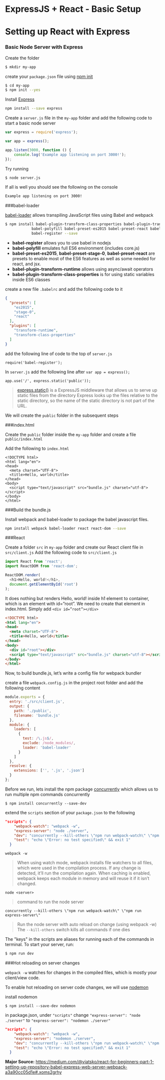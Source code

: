 # ExpressJS + React - Basic Setup

# Setting up React with Express

### Basic Node Server with Express

Create the folder

``` bash
$ mkdir my-app
```

create your `package.json` file using [npm init](https://docs.npmjs.com/cli/init)
``` bash
$ cd my-app
$ npm init --yes
```

Install [Express](https://expressjs.com/)

``` bash
npm install --save express
```

Create a `server.js` file in the `my-app` folder and add the following code to start a basic node server

``` javascript
var express = require('express');

var app = express();

app.listen(3000, function () {
    console.log('Example app listening on port 3000!');
});
```

Try running

``` bash
$ node server.js
```

If all is well you should see the following on the console

```bash
Example app listening on port 3000!
```

###babel-loader

[babel-loader](https://github.com/babel/babel-loader) allows transpiling JavaScript files using Babel and webpack

```bash
$ npm install babel-plugin-transform-class-properties babel-plugin-transform-runtime \
            babel-polyfill babel-preset-es2015 babel-preset-react babel-preset-stage-0 \
            babel-register --save
```

> 
- **babel-register** allows you to use babel in nodejs
- **babel-polyfill** emulates full ES6 environment (includes core.js)
- **babel-preset-es2015**, **babel-preset-stage-0**, **babel-preset-react** are presets to enable most of the ES6 features as well as some needed for react, and jsx.
- **babel-plugin-transform-runtime** allows using async/await operators
- **babel-plugin-transform-class-properties** is for using static variables inside ES6 classes 

create a new file `.babelrc` and add the following code to it

```json
{
  "presets": [
    "es2015",
    "stage-0",
    "react"
  ],
  "plugins": [
    "transform-runtime",
    "transform-class-properties"
  ]
}
```

add the following line of code to the top of `server.js`

```
require('babel-register');
```

In `server.js` add the following line after `var app = express();`
```
app.use('/', express.static('public'));
```

> [express.static(<dirname>)](https://expressjs.com/en/starter/static-files.html) is a ExpressJS middleware that allows us to serve up static files from the directory 
> Express looks up the files relative to the static directory, so the name of the static directory is not part of the URL.

We will create the `public` folder in the subsequent steps

###index.html

Create the `public` folder inside the `my-app` folder and create a file `public/index.html`

Add the following to `index.html`

```vbscript-html
<!DOCTYPE html>
<html lang="en">
<head>
  <meta charset="UTF-8">
  <title>Hello, world</title>
</head>
<body>
  <script type="text/javascript" src="bundle.js" charset="utf-8"></script>
</body>
</html>
```

###Build the bundle.js

Install webpack and babel-loader to package the babel javascript files.

```bash
npm install webpack babel-loader react react-dom --save
```


###React

Create a folder `src` in `my-app` folder and create our React client file in `src/client.js`
Add the following code to `src/client.js`

```javascript
import React from 'react';
import ReactDOM from 'react-dom';

ReactDOM.render(
  <h1>Hello, world!</h1>,
  document.getElementById('root')
);
```
 
 It does nothing but renders Hello, world! inside h1 element to container, which is an element with id=”root”.
We need to create that element in index.html. Simply add `<div id=”root”></div>`

```html
<!DOCTYPE html>
<html lang="en">
<head>
  <meta charset="UTF-8">
  <title>Hello, world</title>
</head>
<body>
  <div id="root"></div>
  <script type="text/javascript" src="bundle.js" charset="utf-8"></script>
</body>
</html>
```

Now, to build bundle.js, let’s write a config file for webpack bundler

create a file `webpack.config.js` in the project root folder and add the following content

```javascript
module.exports = {
  entry: './src/client.js',
  output: {
    path: './public',
    filename: 'bundle.js'       
  },
  module: {
    loaders: [
      {
        test: /\.js$/,
        exclude: /node_modules/,
        loader: 'babel-loader'
      }
    ]
  },
  resolve: {
    extensions: ['', '.js', '.json'] 
  }
};
```

Before we run, lets install the npm package [concurrently](https://www.npmjs.com/package/concurrently) which allows us to run multiple npm commands concurrently

```
$ npm install concurrently --save-dev
```

extend the `scripts` section of your `package.json` to the following

```json
"scripts": {
    "webpack-watch": "webpack -w",
    "express-server": "node ./server",
    "dev": "concurrently --kill-others \"npm run webpack-watch\" \"npm run express-server\"",
    "test": "echo \"Error: no test specified\" && exit 1"
  }
```

`webpack -w` 

> When using watch mode, webpack installs file watchers to all files, which were used in the compilation process. If any change is detected, it’ll run the compilation again. When caching is enabled, webpack keeps each module in memory and will reuse it if it isn’t changed.

`node <server>`

> command to run the node server

`concurrently --kill-others \"npm run webpack-watch\" \"npm run express-server\"`

> Run the node server with auto reload on change (using webpack -w)
> The `--kill-others` switch kills all commands if one dies

The "keys" in the scripts are aliases for running each of the commands in terminal. To start your server, run:

```bash
$ npm run dev
```

###Hot reloading on server changes

`webpack -w` watches for changes in the compiled files, which is mostly your client/view code.

To enable hot reloading on server code changes, we will use [nodemon](https://github.com/remy/nodemon)

install nodemon
```
$ npm install --save-dev nodemon
```

in package.json, under `"scripts"` change `"express-server": "node ./server"` 
to `"express-server": "nodemon ./server"`

```json
"scripts": {
    "webpack-watch": "webpack -w",
    "express-server": "nodemon ./server",
    "dev": "concurrently --kill-others \"npm run webpack-watch\" \"npm run express-server\"",
    "test": "echo \"Error: no test specified\" && exit 1"
  }
```

**Major Source:** https://medium.com/@viatsko/react-for-beginners-part-1-setting-up-repository-babel-express-web-server-webpack-a3a90cc05d1e#.xoms2grhy
